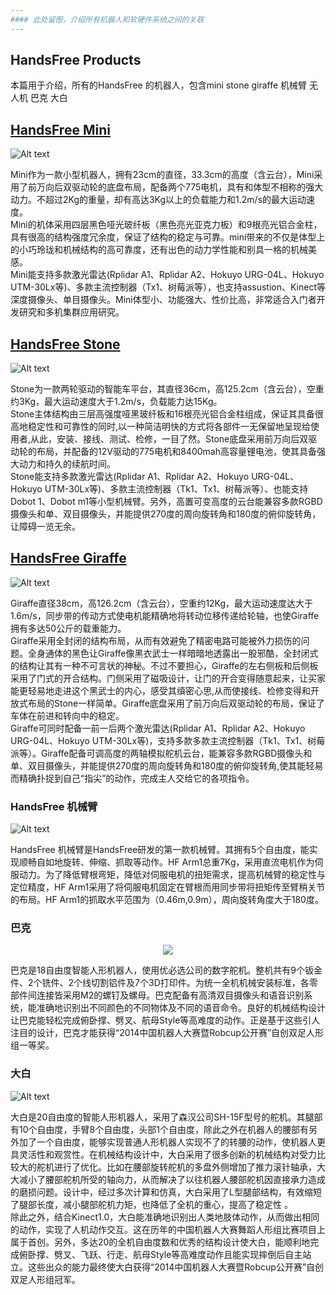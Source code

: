 ```yaml
---
#### 此处留图，介绍所有机器人和软硬件系统之间的关联
---
```


## HandsFree Products

本篇用于介绍，所有的HandsFree 的机器人，包含mini stone giraffe 机械臂 无人机 巴克 大白

## [HandsFree Mini](/docs/Products/Mini.md) 

![Alt text](/images/Products/Mini/Mini_V2.jpg)

Mini作为一款小型机器人，拥有23cm的直径，33.3cm的高度（含云台），Mini采用了前万向后双驱动轮的底盘布局，配备两个775电机，具有和体型不相称的强大动力。不超过2Kg的重量，却有高达3Kg以上的负载能力和1.2m/s的最大运动速度。   
Mini的机体采用四层黑色哑光玻纤板（黑色亮光亚克力板）和9根亮光铝合金柱，具有很高的结构强度冗余度，保证了结构的稳定与可靠。mini带来的不仅是体型上的小巧玲珑和机械结构的高可靠度，还有出色的动力学性能和别具一格的机械美感。    
Mini能支持多款激光雷达(Rplidar A1、Rplidar A2、Hokuyo URG-04L、Hokuyo UTM-30Lx等)、多款主流控制器（Tx1、树莓派等），也支持assustion、Kinect等深度摄像头、单目摄像头。Mini体型小、功能强大、性价比高，非常适合入门者开发研究和多机集群应用研究。

## [HandsFree Stone](/docs/Products/Stone.md) 

![Alt text](/images/Products/Stone/Stone_V3.jpg)

Stone为一款两轮驱动的智能车平台，其直径36cm，高125.2cm（含云台），空重约3Kg，最大运动速度大于1.2m/s，负载能力达15Kg。  
Stone主体结构由三层高强度哑黑玻纤板和16根亮光铝合金柱组成，保证其具备很高地稳定性和可靠性的同时,以一种简洁明快的方式将各部件一无保留地呈现给使用者,从此，安装、接线、测试、检修，一目了然。Stone底盘采用前万向后双驱动轮的布局，并配备的12V驱动的775电机和8400mah高容量锂电池，使其具备强大动力和持久的续航时间。  
Stone能支持多款激光雷达(Rplidar A1、Rplidar A2、Hokuyo URG-04L、Hokuyo UTM-30Lx等)、多款主流控制器（Tk1、Tx1、树莓派等）、也能支持Dobot 1、Dobot m1等小型机械臂。另外，高置可变高度的云台能兼容多款RGBD摄像头和单、双目摄像头，并能提供270度的周向旋转角和180度的俯仰旋转角，让障碍一览无余。

## [HandsFree Giraffe](/docs/Products/Giraffe.md) 

![Alt text](/images/Products/Giraffe/Giraffe_V3.jpg)

Giraffe直径38cm，高126.2cm（含云台），空重约12Kg，最大运动速度达大于1.6m/s，同步带的传动方式使电机能精确地将转动位移传递给轮轴，也使Giraffe拥有多达50公斤的载重能力。  
Giraffe采用全封闭的结构布局，从而有效避免了精密电路可能被外力损伤的问题。全身通体的黑色让Giraffe像黑衣武士一样暗暗地透露出一股邪酷，全封闭式的结构让其有一种不可言状的神秘。不过不要担心，Giraffe的左右侧板和后侧板采用了门式的开合结构。门侧采用了磁吸设计，让门的开合变得随意起来，让买家能更轻易地走进这个黑武士的内心，感受其缜密心思,从而使接线、检修变得和开放式布局的Stone一样简单。Giraffe底盘采用了前万向后双驱动轮的布局，保证了车体在前进和转向中的稳定。  
Giraffe可同时配备一前一后两个激光雷达(Rplidar A1、Rplidar A2、Hokuyo URG-04L、Hokuyo UTM-30Lx等)，支持多款多款主流控制器（Tk1、Tx1、树莓派等）。Giraffe配备可调高度的两轴模拟舵机云台，能兼容多款RGBD摄像头和单、双目摄像头，并能提供270度的周向旋转角和180度的俯仰旋转角,使其能轻易而精确扑捉到自己“指尖”的动作，完成主人交给它的各项指令。

### HandsFree 机械臂

![Alt text](/images/Products/Others/HF_arm1_middle_render.jpg)

HandsFree 机械臂是HandsFree研发的第一款机械臂。其拥有5个自由度，能实现顺畅自如地旋转、伸缩、抓取等动作。HF Arm1总重7Kg，采用直流电机作为伺服动力。为了降低臂根弯矩，降低对伺服电机的扭矩需求，提高机械臂的稳定性与定位精度，HF Arm1采用了将伺服电机固定在臂根而用同步带将扭矩传至臂稍关节的布局。HF Arm1的抓取水平范围为（0.46m,0.9m），周向旋转角度大于180度。

### 巴克

<div align=center><img src="/images/Products/Others/bake_small_render.jpg"/></div>

巴克是18自由度智能人形机器人，使用优必选公司的数字舵机。整机共有9个钣金件、2个铣件、2个线切割铝件及7个3D打印件。为统一全机机械安装标准，各零部件间连接皆采用M2的螺钉及螺母。巴克配备有高清双目摄像头和语音识别系统，能准确地识别出不同颜色的不同物体及不同的语音命令。良好的机械结构设计让巴克能轻松完成俯卧撑、劈叉、航母Style等高难度的动作。正是基于这些引人注目的设计，巴克才能获得“2014中国机器人大赛暨Robcup公开赛”自创双足人形组一等奖。

### 大白

![Alt text](/images/Products/Others/dabai_big_render.jpg)

大白是20自由度的智能人形机器人，采用了森汉公司SH-15F型号的舵机。其腿部有10个自由度，手臂8个自由度，头部1个自由度，除此之外在机器人的腰部有另外加了一个自由度，能够实现普通人形机器人实现不了的转腰的动作，使机器人更具灵活性和观赏性。在机械结构设计中，大白采用了很多创新的机械结构对受力比较大的舵机进行了优化。比如在腰部旋转舵机的多盘外侧增加了推力滚针轴承，大大减小了腰部舵机所受的轴向力，从而解决了以往机器人腰部舵机因直接承力造成的磨损问题。设计中，经过多次计算和仿真，大白采用了L型腿部结构，有效缩短了腿部长度，减小腿部舵机力矩，也降低了全机的重心，提高了稳定性 。   
除此之外，结合Kinect1.0，大白能准确地识别出人类地肢体动作，从而做出相同的动作，实现了人机动作交互。这在历年的中国机器人大赛舞蹈人形组比赛项目上属于首创。另外，多达20的全机自由度数和优秀的结构设计使大白，能顺利地完成俯卧撑、劈叉、飞跃、行走、航母Style等高难度动作且能实现摔倒后自主站立。这些出众的能力最终使大白获得“2014中国机器人大赛暨Robcup公开赛”自创双足人形组冠军。

